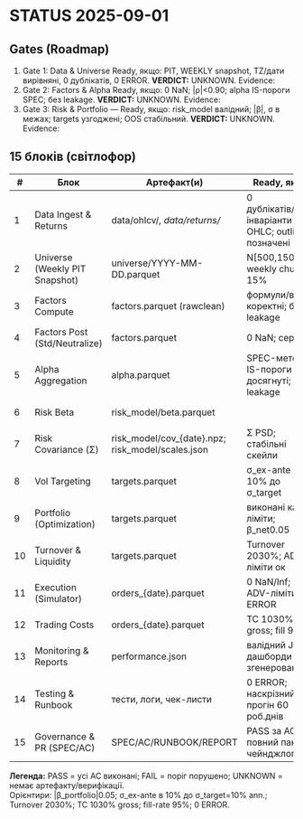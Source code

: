 ﻿# STATUS  2025-09-01

## Gates (Roadmap)
1) Gate 1: Data & Universe  Ready, якщо: PIT, WEEKLY snapshot, TZ/дати вирівняні, 0 дублікатів, 0 ERROR.  **VERDICT:** UNKNOWN. Evidence: 
2) Gate 2: Factors & Alpha  Ready, якщо: 0 NaN; |ρ|<0.90; alpha IS-пороги SPEC; без leakage.  **VERDICT:** UNKNOWN. Evidence: 
3) Gate 3: Risk & Portfolio — Ready, якщо: risk_model валідний; |β|, σ в межах; targets узгоджені; OOS стабільний.  **VERDICT:** UNKNOWN. Evidence: 

## 15 блоків (світлофор)
| # | Блок | Артефакт(и) | Ready, якщо | Status | Next step |
|---|------|-------------|--------------|--------|-----------|
| 1 | Data Ingest & Returns | data/ohlcv/*, data/returns/* | 0 дублікатів/NaN; інваріанти OHLC; outliers позначені | UNKNOWN | Зібрати daily QC-звіт за 60 днів |
| 2 | Universe (Weekly PIT Snapshot) | universe/YYYY-MM-DD.parquet | N[500,1500]; weekly churn 15% | UNKNOWN | Зібрати перший WEEKLY snapshot |
| 3 | Factors  Compute | factors.parquet (rawclean) | формули/вікна коректні; без leakage | UNKNOWN | Додати unit-тести формул |
| 4 | Factors  Post (Std/Neutralize) | factors.parquet | 0 NaN; середня |ρ|<0.90; 0 ERROR | UNKNOWN | Згенерувати factors.parquet (std) |
| 5 | Alpha Aggregation | alpha.parquet | SPEC-метод; IS-пороги досягнуті; без leakage | UNKNOWN | Зібрати alpha.parquet за 1 дату |
| 6 | Risk  Beta | risk_model/beta.parquet | |β| у межах; індекси узгоджені | UNKNOWN | Обчислити beta.parquet (252д) |
| 7 | Risk  Covariance (Σ) | risk_model/cov_{date}.npz; risk_model/scales.json | Σ PSD; стабільні скейли | UNKNOWN | Порахувати cov_{date}.npz (LW) |
| 8 | Vol Targeting | targets.parquet | σ_ex-ante в 10% до σ_target | UNKNOWN | Додати σ-таргет у targets.parquet |
| 9 | Portfolio (Optimization) | targets.parquet | виконані капи/ліміти; β_net0.05 | UNKNOWN | Згенерувати targets.parquet за 1 тиждень |
| 10 | Turnover & Liquidity | targets.parquet | Turnover 2030%; ADV-ліміти ок | UNKNOWN | Звести churn/ADV звіт за тиждень |
| 11 | Execution (Simulator) | orders_{date}.parquet | 0 NaN/Inf; ADV-ліміти; 0 ERROR | UNKNOWN | Згенерувати orders_{date}.parquet (1 день) |
| 12 | Trading Costs | orders_{date}.parquet | TC 1030% gross; fill 95% | UNKNOWN | Додати TC-оцінку до orders_* |
| 13 | Monitoring & Reports | performance.json | валідний JSON; дашборди згенеровані | UNKNOWN | Згенерувати performance.json |
| 14 | Testing & Runbook | тести, логи, чек-листи | 0 ERROR; наскрізний прогін 60 роб.днів | UNKNOWN | Запустити саніті-бектест на 60д |
| 15 | Governance & PR (SPEC/AC) | SPEC/AC/RUNBOOK/REPORT | PASS за AC; повний пакет; чейнджлог | UNKNOWN | Створити SPEC/AC за шаблоном |

**Легенда:** PASS = усі AC виконані; FAIL = поріг порушено; UNKNOWN = немає артефакту/верифікації.  
Орієнтири: |β_portfolio|0.05; σ_ex-ante в 10% до σ_target=10% ann.; Turnover 2030%; TC 1030% gross; fill-rate 95%; 0 ERROR.

